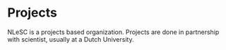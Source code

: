 # Projects

NLeSC is a projects based organization. Projects are done in partnership with scientist, usually at a Dutch University.
